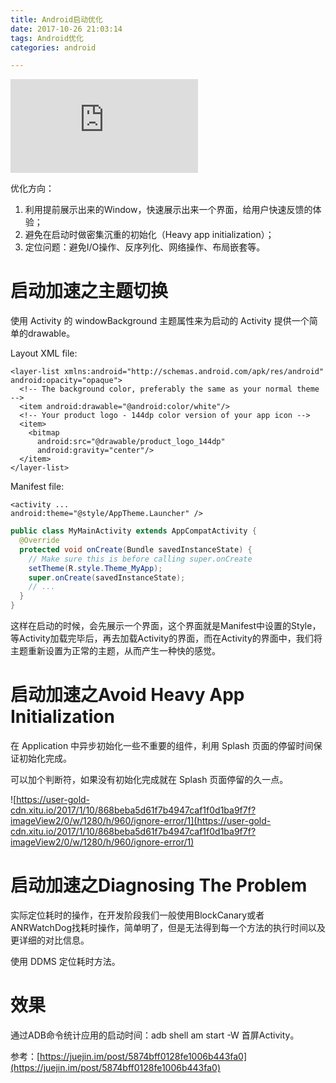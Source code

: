 ```yaml
---
title: Android启动优化
date: 2017-10-26 21:03:14
tags: Android优化
categories: android

---
```



![关于启动优化的官方教程](https://developer.android.com/topic/performance/launch-time.html)

优化方向：

1. 利用提前展示出来的Window，快速展示出来一个界面，给用户快速反馈的体验；
2. 避免在启动时做密集沉重的初始化（Heavy app initialization）；
3. 定位问题：避免I/O操作、反序列化、网络操作、布局嵌套等。

<!--more-->

# 启动加速之主题切换

使用 Activity 的 windowBackground 主题属性来为启动的 Activity 提供一个简单的drawable。

Layout XML file:

```
<layer-list xmlns:android="http://schemas.android.com/apk/res/android" android:opacity="opaque">
  <!-- The background color, preferably the same as your normal theme -->
  <item android:drawable="@android:color/white"/>
  <!-- Your product logo - 144dp color version of your app icon -->
  <item>
    <bitmap
      android:src="@drawable/product_logo_144dp"
      android:gravity="center"/>
  </item>
</layer-list>
```

Manifest file:

```
<activity ...
android:theme="@style/AppTheme.Launcher" />
```

```java
public class MyMainActivity extends AppCompatActivity {
  @Override
  protected void onCreate(Bundle savedInstanceState) {
    // Make sure this is before calling super.onCreate
    setTheme(R.style.Theme_MyApp);
    super.onCreate(savedInstanceState);
    // ...
  }
}
```

这样在启动的时候，会先展示一个界面，这个界面就是Manifest中设置的Style，等Activity加载完毕后，再去加载Activity的界面，而在Activity的界面中，我们将主题重新设置为正常的主题，从而产生一种快的感觉。

# 启动加速之Avoid Heavy App Initialization

在 Application 中异步初始化一些不重要的组件，利用 Splash 页面的停留时间保证初始化完成。

可以加个判断符，如果没有初始化完成就在 Splash 页面停留的久一点。

![https://user-gold-cdn.xitu.io/2017/1/10/868beba5d61f7b4947caf1f0d1ba9f7f?imageView2/0/w/1280/h/960/ignore-error/1](https://user-gold-cdn.xitu.io/2017/1/10/868beba5d61f7b4947caf1f0d1ba9f7f?imageView2/0/w/1280/h/960/ignore-error/1)


# 启动加速之Diagnosing The Problem

实际定位耗时的操作，在开发阶段我们一般使用BlockCanary或者ANRWatchDog找耗时操作，简单明了，但是无法得到每一个方法的执行时间以及更详细的对比信息。

使用 DDMS 定位耗时方法。

# 效果

通过ADB命令统计应用的启动时间：adb shell am start -W 首屏Activity。


参考：[https://juejin.im/post/5874bff0128fe1006b443fa0](https://juejin.im/post/5874bff0128fe1006b443fa0)